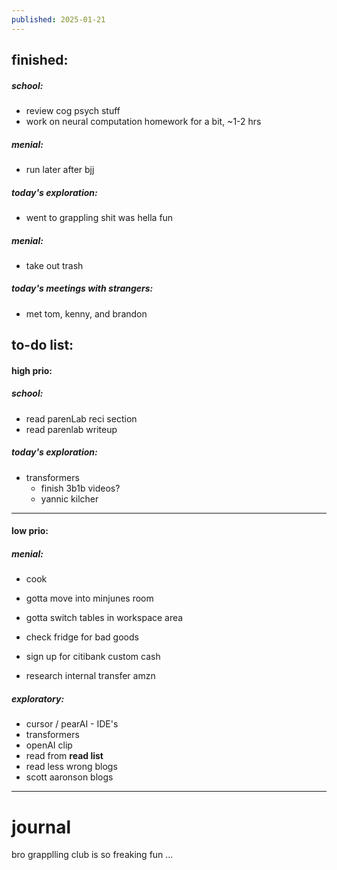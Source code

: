 ```yaml
---
published: 2025-01-21
---
```

## finished:

##### school:
- review cog psych stuff
- work on neural computation homework for a bit,  ~1-2 hrs 
##### menial:
- run later after bjj
##### today's exploration:
- went to grappling shit was hella fun 
##### menial:
- take out trash
##### today's meetings with strangers:
- met tom, kenny, and brandon
## to-do list:

#### high prio:

##### school:
- read parenLab reci section
- read parenlab writeup
##### today's exploration:
- transformers  
	- finish 3b1b videos?
	- yannic kilcher

----

#### low prio:
##### menial:
- cook

- gotta move into minjunes room
- gotta switch tables in workspace area

- check fridge for bad goods
- sign up for citibank custom cash
- research internal transfer amzn
##### exploratory:
- cursor / pearAI - IDE's
- transformers  
- openAI clip
- read from **read list** 
- read less wrong blogs
- scott aaronson blogs


---
# journal

bro grapplling club is so freaking fun ...